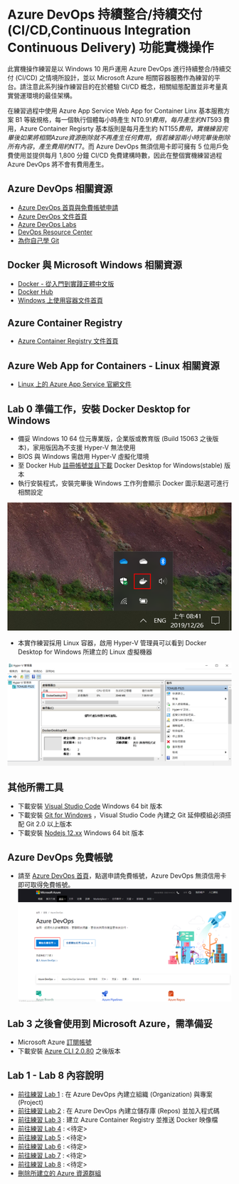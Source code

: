 # Azure DevOps 持續整合/持續交付 (CI/CD,Continuous Integration Continuous Delivery) 功能實機操作

此實機操作練習是以 Windows 10 用戶運用 Azure DevOps 進行持續整合/持續交付 (CI/CD) 之情境所設計，並以 Microsoft Azure 相關容器服務作為練習的平台。請注意此系列操作練習目的在於體驗 CI/CD 概念，相關組態配置並非考量真實營運環境的最佳架構。

在練習過程中使用 Azure App Service Web App for Container Linx 基本服務方案 B1 等級規格，每一個執行個體每小時產生 NT$0.91 費用，每月產生約 NT$593 費用，Azure Container Regisrty 基本版則是每月產生約 NT$155 費用，實機練習完畢後如果將相關 Azure 資源刪除就不再產生任何費用，假若練習兩小時完畢後刪除所有內容，產生費用約 NT$7。而 Azure DevOps 無須信用卡即可擁有 5 位用戶免費使用並提供每月 1,800 分鐘 CI/CD 免費建構時數，因此在整個實機練習過程 Azure DevOps 將不會有費用產生。

## Azure DevOps 相關資源
* [Azure DevOps 首頁與免費帳號申請](https://azure.microsoft.com/zh-tw/services/devops/)
* [Azure DevOps 文件首頁](https://docs.microsoft.com/zh-tw/azure/devops/)
* [Azure DevOps Labs](https://www.azuredevopslabs.com/)
* [DevOps Resource Center](https://docs.microsoft.com/zh-tw/azure/devops/learn/)
* [為你自己學 Git](https://gitbook.tw/)

## Docker 與 Microsoft Windows 相關資源
* [Docker - 從入門到實踐正體中文版](https://philipzheng.gitbooks.io/docker_practice/content/)
* [Docker Hub](https://hub.docker.com/)
* [Windows 上使用容器文件首頁](https://docs.microsoft.com/zh-tw/virtualization/windowscontainers/)

## Azure Container Registry
* [Azure Container Registry 文件首頁](https://docs.microsoft.com/zh-tw/azure/container-registry/)

## Azure Web App for Containers - Linux 相關資源
* [Linux 上的 Azure App Service 官網文件](https://docs.microsoft.com/zh-tw/azure/app-service/containers/)

## Lab 0 準備工作，安裝 Docker Desktop for Windows
* 備妥 Windows 10 64 位元專業版，企業版或教育版 (Build 15063 之後版本)，家用版因為不支援 Hyper-V 無法使用
* BIOS 與 Windows 需啟用 Hyper-V 虛擬化環境
* 至 Docker Hub [註冊帳號並且下載](https://hub.docker.com/editions/community/docker-ce-desktop-windows) Docker Desktop for Windows(stable) 版本
* 執行安裝程式，安裝完畢後 Windows 工作列會顯示 Docker 圖示點選可進行相關設定

![Windows 工作列圖示](images/taskbar.png)
* 本實作練習採用 Linux 容器，啟用 Hyper-V 管理員可以看到 Docker Desktop for Windows 所建立的 Linux 虛擬機器

![Hyper-V 管理員](images/hypervmanager.png)

## 其他所需工具
* 下載安裝 [Visual Studio Code](https://code.visualstudio.com/Download) Windows 64 bit 版本
* 下載安裝 [Git for Windows](https://gitforwindows.org/) ，Visual Studio Code 內建之 Git 延伸模組必須搭配 Git 2.0 以上版本
* 下載安裝 [Nodejs 12.xx](https://nodejs.org/zh-tw/download/) Windows 64 bit 版本

## Azure DevOps 免費帳號
* 請至 [Azure DevOps 首頁](https://azure.microsoft.com/zh-tw/services/devops/)，點選申請免費帳號，Azure DevOps 無須信用卡即可取得免費帳號。
![Azure DevOps 免費帳號申請](images/azure-devops.png)

## Lab 3 之後會使用到 Microsoft Azure，需準備妥
*  Microsoft Azure [訂閱帳號](https://azure.microsoft.com/zh-tw/free/)
* 下載安裝 [Azure CLI 2.0.80](https://docs.microsoft.com/zh-tw/cli/azure/install-azure-cli?view=azure-cli-latest) 之後版本 

## Lab 1 - Lab 8 內容說明
* [前往練習 Lab 1](Labs-01.md) : 在 Azure DevOps 內建立組織 (Organization) 與專案 (Project)
* [前往練習 Lab 2](Labs-02.md) : 在 Azure DevOps 內建立儲存庫 (Repos) 並加入程式碼
* [前往練習 Lab 3](Labs-03.md) : 建立 Azure Container Registry 並推送 Docker 映像檔
* [前往練習 Lab 4](Labs-04.md) : <待定>
* [前往練習 Lab 5](Labs-05.md) : <待定>
* [前往練習 Lab 6](Labs-06.md) : <待定>
* [前往練習 Lab 7](Labs-07.md) : <待定>
* [前往練習 Lab 8](Labs-08.md) : <待定>
* [刪除所建立的 Azure 資源群組](Labs-clear.md)
